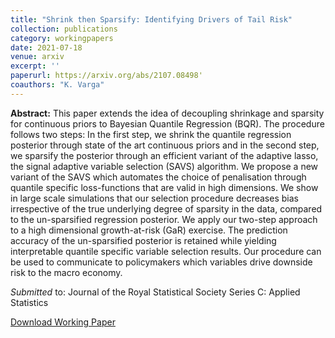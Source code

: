 ```yaml
---
title: "Shrink then Sparsify: Identifying Drivers of Tail Risk"
collection: publications
category: workingpapers
date: 2021-07-18
venue: arxiv
excerpt: ''
paperurl: https://arxiv.org/abs/2107.08498'
coauthors: "K. Varga"
---
```

**Abstract:** This paper extends the idea of decoupling shrinkage and sparsity for continuous priors to Bayesian Quantile Regression (BQR). The procedure follows two steps: In the first step, we shrink the quantile regression posterior through state of the art continuous priors and in the second step, we sparsify the posterior through an efficient variant of the adaptive lasso, the signal adaptive variable selection (SAVS) algorithm. We propose a new variant of the SAVS which automates the choice of penalisation through quantile specific loss-functions that are valid in high dimensions. We show in large scale simulations that our selection procedure decreases bias irrespective of the true underlying degree of sparsity in the data, compared to the un-sparsified regression posterior. We apply our two-step approach to a high dimensional growth-at-risk (GaR) exercise. The prediction accuracy of the un-sparsified posterior is retained while yielding interpretable quantile specific variable selection results. Our procedure can be used to communicate to policymakers which variables drive downside risk to the macro economy. 

_Submitted_ to: Journal of the Royal Statistical Society Series C: Applied Statistics

[Download Working Paper](https://arxiv.org/abs/2107.08498)

